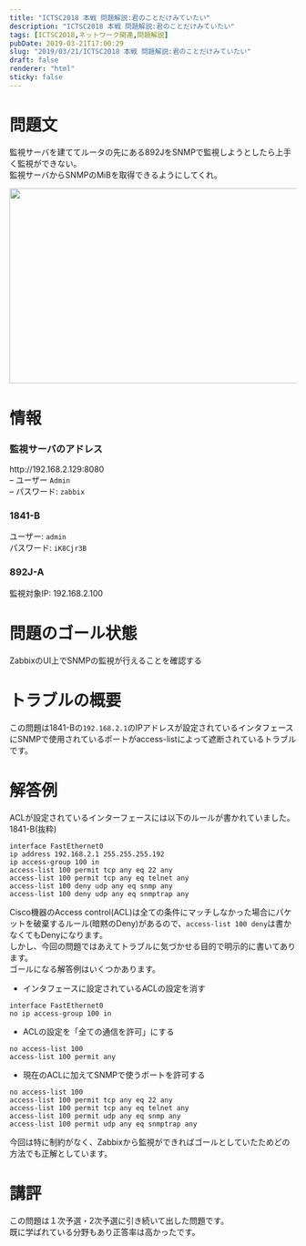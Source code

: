 ```yaml
---
title: "ICTSC2018 本戦 問題解説:君のことだけみていたい"
description: "ICTSC2018 本戦 問題解説:君のことだけみていたい"
tags: [ICTSC2018,ネットワーク関連,問題解説]
pubDate: 2019-03-21T17:00:29
slug: "2019/03/21/ICTSC2018 本戦 問題解説:君のことだけみていたい"
draft: false
renderer: "html"
sticky: false
---
```


<h1>問題文</h1>
<p>監視サーバを建ててルータの先にある892JをSNMPで監視しようとしたら上手く監視ができない。<br />
監視サーバからSNMPのMiBを取得できるようにしてくれ。</p>
<p><a href="/images/wp/2019/03/02_sss.png.webp"><img decoding="async" loading="lazy" class="aligncenter size-large wp-image-2286" src="/images/wp/2019/03/02_sss-1024x343.png.webp" alt="" width="1024" height="343"></a></p>
<h1>情報</h1>
<h3>監視サーバのアドレス</h3>
<p>http://192.168.2.129:8080<br />
&#8211; ユーザー <code>Admin</code><br />
&#8211; パスワード: <code>zabbix</code></p>
<h3>1841-B</h3>
<p>ユーザー: <code>admin</code><br />
パスワード: <code>iK8Cjr3B</code></p>
<h3>892J-A</h3>
<p>監視対象IP: 192.168.2.100</p>
<h1>問題のゴール状態</h1>
<p>ZabbixのUI上でSNMPの監視が行えることを確認する</p>
<h1>トラブルの概要</h1>
<p>この問題は1841-Bの<code>192.168.2.1</code>のIPアドレスが設定されているインタフェースにSNMPで使用されているポートがaccess-listによって遮断されているトラブルです。</p>
<h1>解答例</h1>
<p>ACLが設定されているインターフェースには以下のルールが書かれていました。<br />
1841-B(抜粋)</p>
<pre class="brush: plain; title: ; title: ; notranslate" title=""><code>interface FastEthernet0
ip address 192.168.2.1 255.255.255.192
ip access-group 100 in
access-list 100 permit tcp any eq 22 any
access-list 100 permit tcp any eq telnet any
access-list 100 deny udp any eq snmp any
access-list 100 deny udp any eq snmptrap any</code></pre>
<p>Cisco機器のAccess control(ACL)は全ての条件にマッチしなかった場合にパケットを破棄するルール(暗黙のDeny)があるので、<code>access-list 100 deny</code>は書かなくてもDenyになります。<br />
しかし、今回の問題ではあえてトラブルに気づかせる目的で明示的に書いてあります。<br />
ゴールになる解答例はいくつかあります。</p>
<ul>
<li>インタフェースに設定されているACLの設定を消す</li>
</ul>
<pre class="brush: plain; title: ; title: ; notranslate" title=""><code>interface FastEthernet0
no ip access-group 100 in</code></pre>
<ul>
<li>ACLの設定を「全ての通信を許可」にする</li>
</ul>
<pre class="brush: plain; title: ; title: ; notranslate" title=""><code>no access-list 100
access-list 100 permit any</code></pre>
<ul>
<li>現在のACLに加えてSNMPで使うポートを許可する</li>
</ul>
<pre class="brush: plain; title: ; title: ; notranslate" title=""><code>no access-list 100
access-list 100 permit tcp any eq 22 any
access-list 100 permit tcp any eq telnet any
access-list 100 permit udp any eq snmp any
access-list 100 permit udp any eq snmptrap any</code></pre>
<p>今回は特に制約がなく、Zabbixから監視ができればゴールとしていたためどの方法でも正解としています。</p>
<h1>講評</h1>
<p>この問題は１次予選・2次予選に引き続いて出した問題です。<br />
既に学ばれている分野もあり正答率は高かったです。</p>
